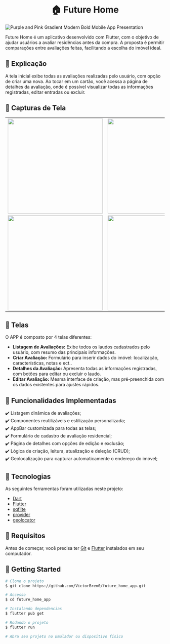 <h1 align="center">🏠 Future Home </h1>

![Purple and Pink Gradient Modern Bold Mobile App Presentation](https://github.com/user-attachments/assets/5862960f-321d-4512-86f4-f1ba617d1d4a)

Future Home é um aplicativo desenvolvido com Flutter, com o objetivo de ajudar usuários a avaliar residências antes da compra. A proposta é permitir comparações entre avaliações feitas, facilitando a escolha do imóvel ideal.

## :page_facing_up: Explicação

A tela inicial exibe todas as avaliações realizadas pelo usuário, com opção de criar uma nova. Ao tocar em um cartão, você acessa a página de detalhes da avaliação, onde é possível visualizar todas as informações registradas, editar entradas ou excluir.  

## 📸 Capturas de Tela

<table>
  <tr>
    <td><img src="https://github.com/user-attachments/assets/169c2610-ac3f-409d-9e47-fba31dd2a31d" width="300"/></td>
    <td><img src="https://github.com/user-attachments/assets/a00e7c91-da29-4572-a6af-764f17da577a" width="300"/></td>
    <td><img src="https://github.com/user-attachments/assets/19482219-da05-4497-9144-427ab1db6981" width="300"/></td>
  </tr>
  <tr>
    <td><img src="https://github.com/user-attachments/assets/0ffc2873-1569-4016-8e5e-31948c408014" width="300"/></td>
    <td><img src="https://github.com/user-attachments/assets/bad18ab2-1350-46c2-95b1-0cdfb1541fc6" width="300"/></td>
    <td><img src="https://github.com/user-attachments/assets/ad120e54-4603-49d6-9ba9-12f9d4d3d05c" width="300"/></td>
  </tr>
</table>

## 📁 Telas

O APP é composto por 4 telas diferentes:

- **Listagem de Avaliações:** Exibe todos os laudos cadastrados pelo usuário, com resumo das principais informações.
- **Criar Avaliação:** Formulário para inserir dados do imóvel: localização, características, notas e ect..
- **Detalhes da Avaliação:** Apresenta todas as informações registradas, com botões para editar ou excluir o laudo.
- **Editar Avaliação:** Mesma interface de criação, mas pré-preenchida com os dados existentes para ajustes rápidos.

## :dart: Funcionalidades Implementadas

:heavy_check_mark: Listagem dinâmica de avaliações;\
:heavy_check_mark: Componentes reutilizáveis e estilização personalizada;\
:heavy_check_mark: AppBar customizada para todas as telas;\
:heavy_check_mark: Formulário de cadastro de avaliação residencial;\
:heavy_check_mark: Página de detalhes com opções de edição e exclusão;\
:heavy_check_mark: Lógica de criação, leitura, atualização e deleção (CRUD);\
:heavy_check_mark: Geolocalização para capturar automaticamente o endereço do imóvel;

## :rocket: Tecnologias

As seguintes ferramentas foram utilizadas neste projeto:

- [Dart](https://dart.dev/)
- [Flutter](https://flutter.dev/)
- [sqflite](https://pub.dev/packages/sqflite)
- [provider](https://pub.dev/packages/provider)
- [geolocator](https://pub.dev/packages/geolocator)

## :closed_book: Requisitos ##

Antes de começar, você precisa ter [Git](https://git-scm.com) e [Flutter](https://docs.flutter.dev/get-started/install) instalados em seu computador.

## :checkered_flag: Getting Started ##

```bash
# Clone o projeto
$ git clone https://github.com/VictorBren0/future_home_app.git

# Accesso
$ cd future_home_app

# Instalando dependencias
$ flutter pub get

# Rodando o projeto
$ flutter run

# Abra seu projeto no Emulador ou dispositivo físico
```

